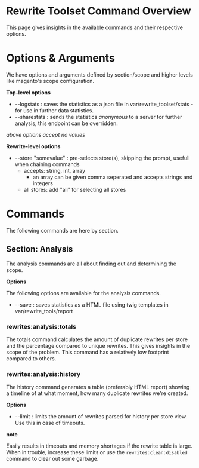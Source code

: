Rewrite Toolset Command Overview
================================

This page gives insights in the available commands and their respective options.

# Options & Arguments

We have options and arguments defined by section/scope and higher levels like magento's scope configuration.

__Top-level options__

* --logstats : saves the statistics as a json file in var/rewrite_toolset/stats - for use in further data statistics.
* --sharestats : sends the statistics _anonymous_ to a server for further analysis, this endpoint can be overridden.

_above options accept no values_

__Rewrite-level options__

* --store "somevalue" : pre-selects store(s), skipping the prompt, usefull when chaining commands
    * accepts: string, int, array
        * an array can be given comma seperated and accepts strings and integers
    * all stores: add "all" for selecting all stores


# Commands

The following commands are here by section.

## Section: Analysis

The analysis commands are all about finding out and determining the scope.

__Options__

The following options are available for the analysis commands.

* --save : saves statistics as a HTML file using twig templates in var/rewrite_tools/report

### rewrites:analysis:totals

The totals command calculates the amount of duplicate rewrites per store and the percentage compared to unique rewrites.
This gives insights in the scope of the problem. This command has a relatively low footprint compared to others.

### rewrites:analysis:history

The history command generates a table (preferably HTML report) showing a timeline of at what moment, how many duplicate rewrites we're created.

__Options__

* --limit : limits the amount of rewrites parsed for history per store view. Use this in case of timeouts.

__note__

Easily results in timeouts and memory shortages if the rewrite table is large. When in trouble, increase these limits or use the `rewrites:clean:disabled` command to clear out some garbage.



